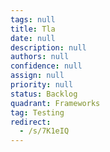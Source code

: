 ```yaml
---
tags: null
title: Tla
date: null
description: null
authors: null
confidence: null
assign: null
priority: null
status: Backlog
quadrant: Frameworks
tag: Testing
redirect:
  - /s/7K1eIQ
---
```

